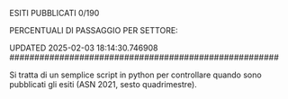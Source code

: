 ESITI PUBBLICATI 0/190 

PERCENTUALI DI PASSAGGIO PER SETTORE:

UPDATED 2025-02-03 18:14:30.746908
###################################################### 

Si tratta di un semplice script in python per controllare quando sono pubblicati gli esiti (ASN 2021, sesto quadrimestre).

